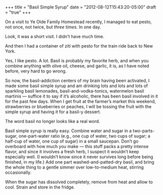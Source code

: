 +++
title = "Basil Simple Syrup"
date = "2012-08-12T15:43:20-05:00"
draft = "true"
+++

On a visit to Ye Olde Family Homestead recently, I managed to eat pesto, not once, not twice, but *three times*. In one day.

Look, it was a short visit. I didn’t have much time.

And then I had a container of ziti with pesto for the train ride back to New York.

Yes, I like pesto. A lot. Basil is probably my favorite herb, and when you combine anything with olive oil, cheese, and garlic, it is, as I have noted before, very hard to go wrong.

So now, the basil-addiction centers of my brain having been activated, I made some basil simple syrup and am drinking lots and lots and lots of sparkling basil lemonades, basil-and-vodka-tonics, watermelon basil martinis — suffice it to say if it’s alcoholic, there has been basil involved in it for the past few days. When I get fruit at the farmer’s market this weekend, strawberries or blueberries or peaches, I will be tossing the fruit with the simple syrup and having it for a basil-y dessert.

The word basil no longer looks like a real word.

Basil simple syrup is really easy. Combine water and sugar in a two-parts-sugar, one-part-water ratio (e.g., one cup of water, two cups of sugar; a half-cup of water, one cup of sugar) in a small saucepan. Don’t go overboard with how much you make — this stuff packs a pretty intense flavor, and since it involves a fresh herb, I suspect it wouldn’t keep especially well. (I wouldn’t know since it never survives long before being finished, in my life.) Add one part washed-and-patted-dry basil, and bring the whole thing to a gentle simmer over low-to-medium heat, stirring occasionally.

When the sugar has dissolved completely, remove from heat and allow to cool. Strain and store in the fridge.